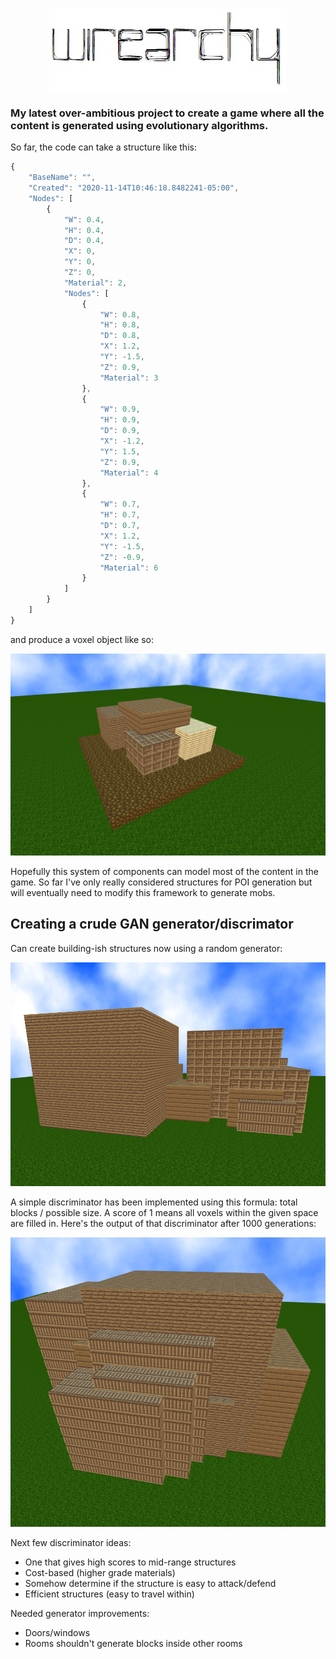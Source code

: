 <p align="center">
  <img src="wirearchy.jpg">
</p>

### My latest over-ambitious project to create a game where all the content is generated using evolutionary algorithms.

So far, the code can take a structure like this:

```javascript
{
	"BaseName": "",
	"Created": "2020-11-14T10:46:18.8482241-05:00",
	"Nodes": [
		{
			"W": 0.4,
			"H": 0.4,
			"D": 0.4,
			"X": 0,
			"Y": 0,
			"Z": 0,
			"Material": 2,
			"Nodes": [
				{
					"W": 0.8,
					"H": 0.8,
					"D": 0.8,
					"X": 1.2,
					"Y": -1.5,
					"Z": 0.9,
					"Material": 3
				},
				{
					"W": 0.9,
					"H": 0.9,
					"D": 0.9,
					"X": -1.2,
					"Y": 1.5,
					"Z": 0.9,
					"Material": 4
				},
				{
					"W": 0.7,
					"H": 0.7,
					"D": 0.7,
					"X": 1.2,
					"Y": -1.5,
					"Z": -0.9,
					"Material": 6
				}
			]
		}
	]
}
```

and produce a voxel object like so:

<p align="center">
  <img src="update1.png">
</p>

Hopefully this system of components can model most of the content in the game. So far I've only really considered structures for POI generation but will eventually need to modify this framework to generate mobs.

## Creating a crude GAN generator/discrimator

Can create building-ish structures now using a random generator:

<p align="center">
  <img src="update2.png">
</p>

A simple discriminator has been implemented using this formula: total blocks / possible size. A score of 1 means all voxels within the given space are filled in. Here's the output of that discriminator after 1000 generations:

<p align="center">
  <img src="update3.png">
</p>

Next few discriminator ideas:

* One that gives high scores to mid-range structures
* Cost-based (higher grade materials)
* Somehow determine if the structure is easy to attack/defend
* Efficient structures (easy to travel within)

Needed generator improvements:

* Doors/windows
* Rooms shouldn't generate blocks inside other rooms
